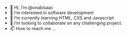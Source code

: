 - 👋 Hi, I’m @onabisaac
- 👀 I’m interested in software development
- 🌱 I’m currently learning HTML, CSS and Javascript
- 💞️ I’m looking to collaborate on any challenging project.
- 📫 How to reach me ...

<!---
onabisaac/onabisaac is a ✨ special ✨ repository because its `README.md` (this file) appears on your GitHub profile.
You can click the Preview link to take a look at your changes.
--->
